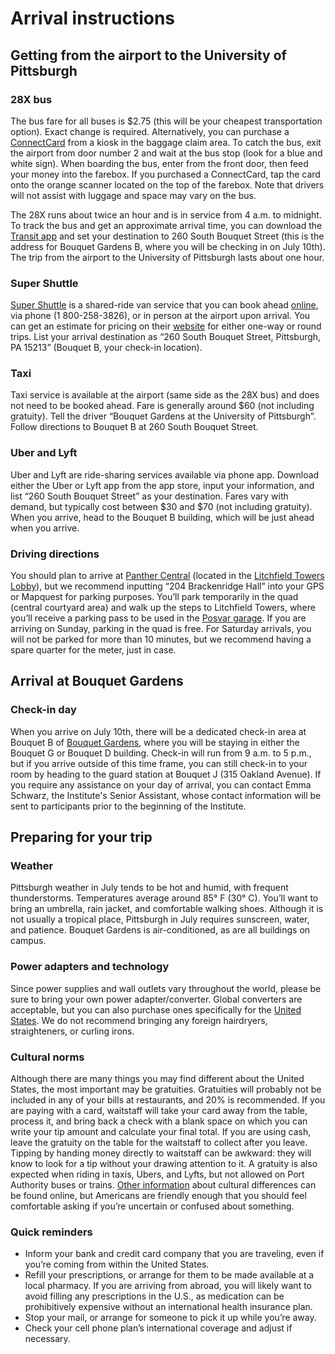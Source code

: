 # Arrival instructions 

## Getting from the airport to the University of Pittsburgh 

### 28X bus 

The bus fare for all buses is $2.75 (this will be your cheapest transportation option). Exact change is required. Alternatively, you can purchase a [ConnectCard](http://www.connectcard.org/) from a kiosk in the baggage claim area. To catch the bus, exit the airport from door number 2 and wait at the bus stop (look for a blue and white sign). When boarding the bus, enter from the front door, then feed your money into the farebox. If you purchased a ConnectCard, tap the card onto the orange scanner located on the top of the farebox. Note that drivers will not assist with luggage and space may vary on the bus. 

The 28X runs about twice an hour and is in service from 4 a.m. to midnight. To track the bus and get an approximate arrival time, you can download the [Transit app](https://transitapp.com/) and set your destination to 260 South Bouquet Street (this is the address for Bouquet Gardens B, where you will be checking in on July 10th). The trip from the airport to the University of Pittsburgh lasts about one hour. 

### Super Shuttle 

[Super Shuttle](https://www.supershuttle.com) is a shared-ride van service that you can book ahead [online](https://www.supershuttle.com/locations/pittsburghpit/), via phone (1 800-258-3826), or in person at the airport upon arrival. You can get an estimate for pricing on their [website](https://www.supershuttle.com/blog/find-advance-pricing-supershuttle/) for either one-way or round trips. List your arrival destination as “260 South Bouquet Street, Pittsburgh, PA 15213” (Bouquet B, your check-in location). 

### Taxi 

Taxi service is available at the airport (same side as the 28X bus) and does not need to be booked ahead. Fare is generally around $60 (not including gratuity). Tell the driver “Bouquet Gardens at the University of Pittsburgh”. Follow directions to Bouquet B at 260 South Bouquet Street. 

### Uber and Lyft

Uber and Lyft are ride-sharing services available via phone app. Download either the Uber or Lyft app from the app store, input your information, and list “260 South Bouquet Street” as your destination. Fares vary with demand, but typically cost between $30 and $70 (not including gratuity). When you arrive, head to the Bouquet B building, which will be just ahead when you arrive. 

### Driving directions

You should plan to arrive at [Panther Central](https://www.pc.pitt.edu/about-us) (located in the [Litchfield Towers Lobby](https://www.tour.pitt.edu/tour/litchfield-towers)), but we recommend inputting “204 Brackenridge Hall” into your GPS or Mapquest for parking purposes. You’ll park temporarily in the quad (central courtyard area) and walk up the steps to Litchfield Towers, where you’ll receive a parking pass to be used in the [Posvar garage](https://www.pts.pitt.edu/mobility/parking/parking-opportunities/parkmobile). If you are arriving on Sunday, parking in the quad is free. For Saturday arrivals, you will not be parked for more than 10 minutes, but we recommend having a spare quarter for the meter, just in case.

## Arrival at Bouquet Gardens 

### Check-in day

When you arrive on July 10th, there will be a dedicated check-in area at Bouquet B of [Bouquet Gardens](https://www.pc.pitt.edu/housing-services/university-owned-housing/bouquet-gardens), where you will be staying in either the Bouquet G or Bouquet D building. Check-in will run from 9 a.m. to 5 p.m., but if you arrive outside of this time frame, you can still check-in to your room by heading to the guard station at Bouquet J (315 Oakland Avenue). If you require any assistance on your day of arrival, you can contact Emma Schwarz, the Institute's Senior Assistant, whose contact information will be sent to participants prior to the beginning of the Institute.  

## Preparing for your trip 

### Weather 

Pittsburgh weather in July tends to be hot and humid, with frequent thunderstorms. Temperatures average around 85° F (30° C). You’ll want to bring an umbrella, rain jacket, and comfortable walking shoes. Although it is not usually a tropical place, Pittsburgh in July requires sunscreen, water, and patience. Bouquet Gardens is air-conditioned, as are all buildings on campus.

### Power adapters and technology 

Since power supplies and wall outlets vary throughout the world, please be sure to bring your own power adapter/converter. Global converters are acceptable, but you can also purchase ones specifically for the [United States](https://www.power-plugs-sockets.com/united-states-of-america/). We do not recommend bringing any foreign hairdryers, straighteners, or curling irons.

### Cultural norms

Although there are many things you may find different about the United States, the most important may be gratuities. Gratuities will probably not be included in any of your bills at restaurants, and 20% is recommended. If you are paying with a card, waitstaff will take your card away from the table, process it, and bring back a check with a blank space on which you can write your tip amount and calculate your final total. If you are using cash, leave the gratuity on the table for the waitstaff to collect after you leave. Tipping by handing money directly to waitstaff can be awkward: they will know to look for a tip without your drawing attention to it. A gratuity is also expected when riding in taxis, Ubers, and Lyfts, but not allowed on Port Authority buses or trains. [Other information](https://www.interexchange.org/american-culture/cultural-customs-us/) about cultural differences can be found online, but Americans are friendly enough that you should feel comfortable asking if you’re uncertain or confused about something.

### Quick reminders

* Inform your bank and credit card company that you are traveling, even if you’re coming from within the United States.
* Refill your prescriptions, or arrange for them to be made available at a local pharmacy. If you are arriving from abroad, you will likely want to avoid filling any prescriptions in the U.S., as medication can be prohibitively expensive without an international health insurance plan.
* Stop your mail, or arrange for someone to pick it up while you’re away.
* Check your cell phone plan’s international coverage and adjust if necessary.



